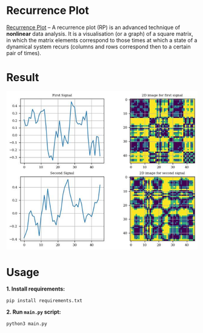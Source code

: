 # Recurrence Plot
[Recurrence Plot](http://www.recurrence-plot.tk/glance.php#:~:text=Recurrence%20plot%20%E2%80%93%20A%20recurrence%20plot,a%20certain%20pair%20of%20times) – A recurrence plot (RP) is an advanced technique of **nonlinear** data analysis. It is a visualisation (or a graph) of a square matrix, in which the matrix elements correspond to those times at which a state of a dynamical system recurs (columns and rows correspond then to a certain pair of times).

# Result
![](results/1D_to_2D.jpg)

# Usage
**1. Install requirements:**

    pip install requirements.txt

**2. Run `main.py` script:**

    python3 main.py
